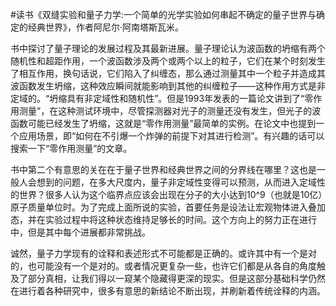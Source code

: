 #读书《双缝实验和量子力学:一个简单的光学实验如何串起不确定的量子世界与确定的经典世界》，作者阿尼尔·阿南塔斯瓦米。

书中探讨了量子理论的发展过程及其最新进展。量子理论认为波函数的坍缩有两个随机性和超距作用，一个波函数涉及两个或两个以上的粒子，它们在某个时刻发生了相互作用，换句话说，它们陷入了纠缠态，那么通过测量其中一个粒子并造成其波函数发生坍缩，这种效应瞬间就能影响到其他的纠缠粒子——这种作用方式是非定域的。“坍缩具有非定域性和随机性”。但是1993年发表的一篇论文讲到了“零作用测量”，在这种测试环境中，尽管探测器对光子的测量还没有发生，但光子的波函数可能已经发生了坍缩，这就是“零作用测量”最简单的实例。在论文中也提到一个应用场景，即“如何在不引爆一个炸弹的前提下对其进行检测”。有兴趣的话可以搜索一下“零作用测量”的文章。

书中第二个有意思的关在在于量子世界和经典世界之间的分界线在哪里？这也是一般人会想到的问题，在多大尺度内，量子非定域性变得可以预测，从而进入定域性的世界？很多人认为这个临界点应该会出现在分子的大小达到10^9（也就是10亿）原子质量单位时。为了完成上面所说的实验，首要任务是设法让宏观物体进入叠加态，并在实验过程中将这种状态维持足够长的时间。这个方向上的努力正在进行中，但是其中每个进展都非常挑战。

诚然，量子力学现有的诠释和表述形式不可能都是正确的。或许其中有一个是对的，也可能没有一个是对的。或者情况更复杂一些，也许它们都是从各自的角度触及了部分真相，让我们得以一窥某个隐藏得更深的现实。但是这部分基础科学仍然在进行着各种研究中，很多有意思的新结论不断出现，并刷新着传统诠释的内涵。